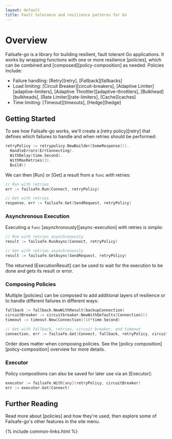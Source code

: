 ```yaml
---
layout: default
title: Fault tolerance and resilience patterns for Go
---
```


# Overview

Failsafe-go is a library for building resilient, fault tolerant Go applications. It works by wrapping functions with one or more resilience [policies], which can be combined and [composed][policy-composition] as needed. Policies include:

- Failure handling: [Retry][retry], [Fallback][fallbacks]
- Load limiting: [Circuit Breaker][circuit-breakers], [Adaptive Limiter][adaptive-limiters], [Adaptive Throttler][adaptive-throttlers], [Bulkhead][bulkheads], [Rate Limiter][rate-limiters], [Cache][caches]
- Time limiting: [Timeout][timeouts], [Hedge][hedge]

## Getting Started

To see how Failsafe-go works, we'll create a [retry policy][retry] that defines which failures to handle and when retries should be performed:

```go
retryPolicy := retrypolicy.NewBuilder[SomeResponse]().
  HandleErrors(ErrConnecting).
  WithDelay(time.Second).
  WithMaxRetries(3).
  Build()
```

We can then [Run] or [Get] a result from a `func` *with* retries:

```go
// Run with retries
err := failsafe.Run(Connect, retryPolicy)

// Get with retries
response, err := failsafe.Get(SendRequest, retryPolicy)
```

### Asynchronous Execution

Executing a `func` [asynchronously][async-execution] *with* retries is simple:

```go
// Run with retries asynchronously
result := failsafe.RunAsync(Connect, retryPolicy)

// Get with retries asynchronously
result := failsafe.GetAsync(SendRequest, retryPolicy)
```

The returned [ExecutionResult] can be used to wait for the execution to be done and gets its result or error.

### Composing Policies

Multiple [policies] can be composed to add additional layers of resilience or to handle different failures in different ways:

```go
fallback := fallback.NewWithResult(backupConnection)
circuitBreaker := circuitbreaker.NewWithDefaults[Connection]()
timeout := timeout.New[Connection](10*time.Second)

// Get with fallback, retries, circuit breaker, and timeout
connection, err := failsafe.Get(Connect, fallback, retryPolicy, circuitBreaker, timeout)
```

Order does matter when composing policies. See the [policy composition][policy-composition] overview for more details.

### Executor

Policy compositions can also be saved for later use via an [Executor]:

```go
executor := failsafe.With[any](retryPolicy, circuitBreaker)
err := executor.Get(Connect)
```

## Further Reading

Read more about [policies] and how they're used, then explore some of Failsafe-go's other features in the site menu.

{% include common-links.html %}